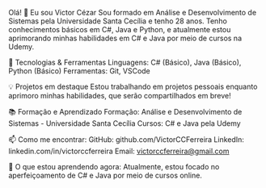 Olá! 👋 Eu sou Victor Cézar
Sou formado em Análise e Desenvolvimento de Sistemas pela Universidade Santa Cecília e tenho 28 anos. 
Tenho conhecimentos básicos em C#, Java e Python, e atualmente estou aprimorando minhas habilidades em C# e Java por meio de cursos na Udemy.

🚀 Tecnologias & Ferramentas
Linguagens: C# (Básico), Java (Básico), Python (Básico)
Ferramentas: Git, VSCode

💡 Projetos em destaque
Estou trabalhando em projetos pessoais enquanto aprimoro minhas habilidades, que serão compartilhados em breve!

📚 Formação e Aprendizado
Formação: Análise e Desenvolvimento de Sistemas - Universidade Santa Cecília
Cursos: C# e Java pela Udemy

📫 Como me encontrar:
GitHub: github.com/VictorCCFerreira
LinkedIn: linkedin.com/in/victorccferreira
Email: victorccferreira@gmail.com

🌱 O que estou aprendendo agora:
Atualmente, estou focado no aperfeiçoamento de C# e Java por meio de cursos online.
